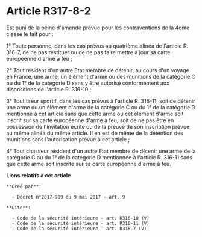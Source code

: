 # Article R317-8-2

Est puni de la peine d'amende prévue pour les contraventions de la 4ème classe le fait pour : 

1° Toute personne, dans les cas prévus au quatrième alinéa de l'article R. 316-7, de ne pas restituer ou de ne pas faire
mettre à jour sa carte européenne d'arme à feu ; 

2° Tout résident d'un autre Etat membre de détenir, au cours d'un voyage en France, une arme, un élément d'arme ou des
munitions de la catégorie C ou du 1° de la catégorie D sans y être autorisé conformément aux dispositions de l'article R.
316-10 ; 

3° Tout tireur sportif, dans les cas prévus à l'article R. 316-11, soit de détenir une arme ou un élément d'arme de la
catégorie C ou du 1° de la catégorie D mentionné à cet article sans que cette arme ou cet élément d'arme soit inscrit sur sa
carte européenne d'arme à feu, soit de ne pas être en possession de l'invitation écrite ou de la preuve de son inscription
prévue au même alinéa du même article. Il en est de même de la détention des munitions sans l'autorisation prévue à cet
article ; 

4° Tout chasseur résident d'un autre Etat membre de détenir une arme de la catégorie C ou du 1° de la catégorie D mentionnée
à l'article R. 316-11 sans que cette arme soit inscrite sur sa carte européenne d'arme à feu.

**Liens relatifs à cet article**

	**Créé par**:

	  - Décret n°2017-909 du 9 mai 2017 - art. 9

	**Cite**:

	  - Code de la sécurité intérieure - art. R316-10 (V)
	  - Code de la sécurité intérieure - art. R316-11 (V)
	  - Code de la sécurité intérieure - art. R316-7 (V)
